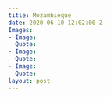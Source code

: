```yaml
---
title: Mozambieque
date: 2020-06-10 12:02:00 Z
Images:
- Image: 
  Quote: 
- Image: 
  Quote: 
- Image: 
  Quote: 
layout: post
---
```


